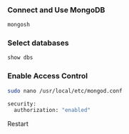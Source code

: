 ### Connect and Use MongoDB
```bash
mongosh
```

### Select databases
```bash
show dbs
```

### Enable Access Control
```bash
sudo nano /usr/local/etc/mongod.conf

security:
  authorization: "enabled"
```
Restart
